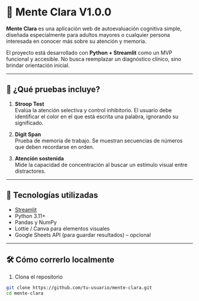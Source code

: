 # 🧠 Mente Clara V1.0.0

**Mente Clara** es una aplicación web de autoevaluación cognitiva simple, diseñada especialmente para adultos mayores o cualquier persona interesada en conocer más sobre su atención y memoria.

El proyecto está desarrollado con **Python + Streamlit** como un MVP funcional y accesible. No busca reemplazar un diagnóstico clínico, sino brindar orientación inicial.

---

## 🚀 ¿Qué pruebas incluye?

1. **Stroop Test**  
   Evalúa la atención selectiva y control inhibitorio. El usuario debe identificar el color en el que está escrita una palabra, ignorando su significado.

2. **Digit Span**  
   Prueba de memoria de trabajo. Se muestran secuencias de números que deben recordarse en orden.

3. **Atención sostenida**  
   Mide la capacidad de concentración al buscar un estímulo visual entre distractores.

---

## 🧰 Tecnologías utilizadas

- [Streamlit](https://streamlit.io/)
- Python 3.11+
- Pandas y NumPy
- Lottie / Canva para elementos visuales
- Google Sheets API (para guardar resultados) – opcional

---

## 🛠 Cómo correrlo localmente

1. Clona el repositorio

```bash
git clone https://github.com/tu-usuario/mente-clara.git
cd mente-clara
